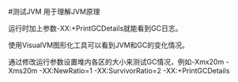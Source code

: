 #测试JVM
用于理解JVM原理

运行时加上参数-XX:+PrintGCDetails就能看到GC日志。

使用VisualVM图形化工具可以看到JVM和GC的变化情况。

通过修改运行参数设置堆内各区的大小来测试GC情况，例如-Xmx20m -Xms20m -XX:NewRatio=1 -XX:SurvivorRatio=2 -XX:+PrintGCDetails